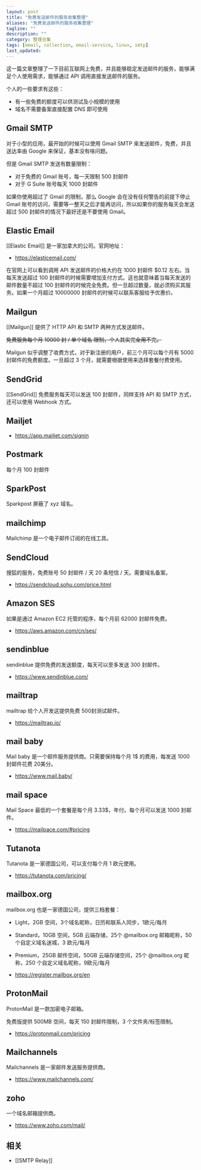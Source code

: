 ```yaml
---
layout: post
title: "免费发送邮件的服务收集整理"
aliases: "免费发送邮件的服务收集整理"
tagline: ""
description: ""
category: 整理合集
tags: [email, collection, email-service, linux, smtp]
last_updated:
---
```


这一篇文章整理了一下目前互联网上免费，并且能够稳定发送邮件的服务，能够满足个人使用需求，能够通过 API 调用直接发送邮件的服务。

个人的一些要求有这些：

- 有一些免费的额度可以供测试及小规模的使用
- 域名不需要备案直接配置 DNS 即可使用

## Gmail SMTP
对于小型的应用，最开始的时候可以使用 Gmail SMTP 来发送邮件，免费，并且送达率由 Google 来保证，基本没有啥问题。

但是 Gmail SMTP 发送有数量限制：

- 对于免费的 Gmail 账号，每一天限制 500 封邮件
- 对于 G Suite 账号每天 1000 封邮件

如果你使用超过了 Gmail 的限制，那么 Google 会在没有任何警告的前提下停止 Gmail 账号的访问，需要等一整天之后才能再访问，所以如果你的服务每天会发送超过 500 封邮件的情况下最好还是不要使用 Gmail。

## Elastic Email
[[Elastic Email]] 是一家加拿大的公司。官网地址：

- <https://elasticemail.com/>

在官网上可以看到调用 API 发送邮件的价格大约在 1000 封邮件 $0.12 左右。当每天发送超过 100 封邮件的时候需要增加支付方式。这也就意味着当每天发送的邮件数量不超过 100 封邮件的时候完全免费。但一旦超过数量，就必须购买其服务。如果一个月超过 10000000 封邮件的时候可以联系客服给予优惠价。


## Mailgun
[[Mailgun]] 提供了 HTTP API 和 SMTP 两种方式发送邮件。

~~免费服务每个月 10000 封 / 单个域名 限制，个人其实完全用不完。~~

Mailgun 似乎调整了收费方式，对于新注册的用户，前三个月可以每个月有 5000 封邮件的免费额度。一旦超过 3 个月，就需要根据使用来选择套餐付费使用。

## SendGrid

[[SendGrid]] 免费服务每天可以发送 100 封邮件，同样支持 API 和 SMTP 方式，还可以使用 Webhook 方式。

## Mailjet


- <https://app.mailjet.com/signin>


## Postmark
每个月 100 封邮件


## SparkPost

Sparkpost 屏蔽了 xyz 域名。


## mailchimp
Mailchimp 是一个电子邮件订阅的在线工具。


## SendCloud
搜狐的服务，免费账号 50 封邮件 / 天 20 条短信 / 天。需要域名备案。

- https://sendcloud.sohu.com/price.html

## Amazon SES
如果是通过 Amazon EC2 托管的程序，每个月前 62000 封邮件免费。

- <https://aws.amazon.com/cn/ses/>

## sendinblue
sendinblue 提供免费的发送额度，每天可以至多发送 300 封邮件。

- <https://www.sendinblue.com/>

## mailtrap
mailtrap 给个人开发这提供免费 500封测试邮件。


- <https://mailtrap.io/>


## mail baby
Mail baby 是一个邮件服务提供商。只需要保持每个月 1$ 的费用，每发送 1000 封邮件花费 20美分。

- <https://www.mail.baby/>

## mail space
Mail Space 最低的一个套餐是每个月 3.33$，年付。每个月可以发送 1000 封邮件。


- <https://mailpace.com/#pricing>

## Tutanota
Tutanota 是一家德国公司，可以支付每个月 1 欧元使用。

- <https://tutanota.com/pricing/>


## mailbox.org
mailbox.org 也是一家德国公司，提供三档套餐：

- Light，2GB 空间，3个域名昵称，日历和联系人同步，1欧元/每月
- Standard，10GB 空间，5GB 云端存储，25个 @mailbox.org 邮箱昵称，50 个自定义域名迷城，3 欧元/每月
- Premium，25GB 邮件空间，50GB 云端存储空间，25个 @mailbox.org 昵称，250 个自定义域名昵称，9欧元/每月

- <https://register.mailbox.org/en>


## ProtonMail
ProtonMail 是一款加密电子邮箱。

免费版提供 500MB 空间，每天 150 封邮件限制，3 个文件夹/标签限制。


- <https://protonmail.com/pricing>


## Mailchannels
Mailchannels 是一家邮件发送服务提供商。

- <https://www.mailchannels.com/>

## zoho
一个域名邮箱提供商。

- <https://www.zoho.com/mail/>


## 相关

- [[SMTP Relay]]